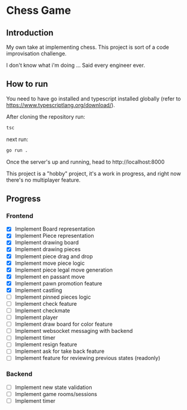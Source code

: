 # Chess Game

## Introduction

My own take at implementing chess. This project is sort of a code improvisation challenge.

I don't know what i'm doing ... Said every engineer ever.

## How to run

You need to have go installed and typescript installed globally (refer to https://www.typescriptlang.org/download/).


After cloning the repository run:
```bash
tsc
```

next run:

```bash
go run .
```

Once the server's up and running, head to http://localhost:8000

This project is a "hobby" project, it's a work in progress, and right now there's no multiplayer feature.

## Progress

### Frontend

- [X] Implement Board representation
- [X] Implement Piece representation
- [X] Implement drawing board
- [X] Implement drawing pieces
- [X] Implement piece drag and drop
- [X] Implement move piece logic
- [X] Implement piece legal move generation
- [X] Implement en passant move
- [X] Implement pawn promotion feature
- [X] Implement castling
- [ ] Implement pinned pieces logic
- [ ] Implement check feature
- [ ] Implement checkmate
- [ ] Implement player
- [ ] Implement draw board for color feature
- [ ] Implement websocket messaging with backend
- [ ] Implement timer
- [ ] Implement resign feature
- [ ] Implement ask for take back feature
- [ ] Implement feature for reviewing previous states (readonly)

### Backend

- [ ] Implement new state validation
- [ ] Implement game rooms/sessions
- [ ] Implement timer